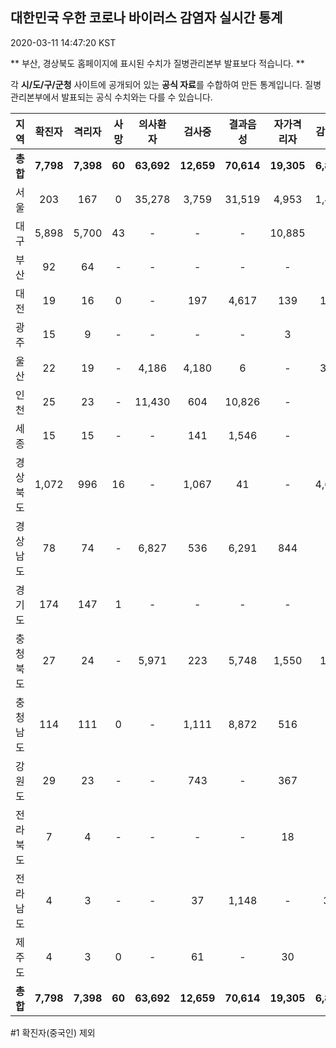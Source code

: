 
## 대한민국 우한 코로나 바이러스 감염자 실시간 통계
2020-03-11 14:47:20 KST

** 부산, 경상북도 홈페이지에 표시된 수치가 질병관리본부 발표보다 적습니다. **

각 **시/도/구/군청** 사이트에 공개되어 있는 **공식 자료**를 수합하여 만든 통계입니다.
질병관리본부에서 발표되는 공식 수치와는 다를 수 있습니다.


|  지역  | 확진자 |  격리자  |  사망  |  의사환자  |  검사중  |  결과음성  |  자가격리자  |  감시중  |  감시해제  |  퇴원  |
|:------:|:------:|:--------:|:--------:|:----------:|:--------:|:----------------:|:------------:|:--------:|:----------:|:--:|
|**총합**|**7,798**|**7,398**|**60**|**63,692**|**12,659**|**70,614**|**19,305**|**6,881**|**10,066**|**335**|
|서울|203|167|0|35,278|3,759|31,519|4,953|1,488|3,465|36|
|대구|5,898|5,700|43|-|-|-|10,885|-|-|155|
|부산|92|64|-|-|-|-|-|-|-|28|
|대전|19|16|0|-|197|4,617|139|139|230|3|
|광주|15|9|-|-|-|-|3|-|-|3|
|울산|22|19|-|4,186|4,180|6|-|354|242|3|
|인천|25|23|-|11,430|604|10,826|-|-|-|2|
|세종|15|15|-|-|141|1,546|-|-|-|-|
|경상북도|1,072|996|16|-|1,067|41|-|4,687|4,587|60|
|경상남도|78|74|-|6,827|536|6,291|844|-|-|4|
|경기도|174|147|1|-|-|-|-|-|-|26|
|충청북도|27|24|-|5,971|223|5,748|1,550|178|1,372|3|
|충청남도|114|111|0|-|1,111|8,872|516|-|-|1|
|강원도|29|23|-|-|743|-|367|-|-|6|
|전라북도|7|4|-|-|-|-|18|-|-|3|
|전라남도|4|3|-|-|37|1,148|-|35|170|1|
|제주도|4|3|0|-|61|-|30|-|-|1|
|**총합**|**7,798**|**7,398**|**60**|**63,692**|**12,659**|**70,614**|**19,305**|**6,881**|**10,066**|**335**|


#1 확진자(중국인) 제외
    